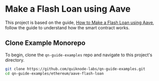 # Make a Flash Loan using Aave

This project is based on the guide, [How to Make a Flash Loan using Aave](https://www.quicknode.com/guides/defi/how-to-make-a-flash-loan-using-aave?utm_source=qn-github&utm_campaign=flash_loan&utm_content=sign-up&utm_medium=generic), follow the guide to understand how the smart contract works.

## Clone Example Monorepo

To begin, clone the `qn-guide-examples` repo and navigate to this project's directory.

```bash
git clone https://github.com/quiknode-labs/qn-guide-examples.git
cd qn-guide-examples/ethereum/aave-flash-loan
```
